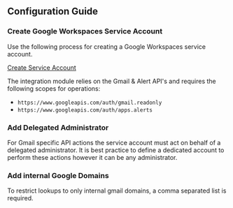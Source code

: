 

## Configuration Guide 

### Create Google Workspaces Service Account

Use the following process for creating a Google Workspaces service account. 

[Create Service Account](https://support.google.com/a/answer/7378726?hl=en)

The integration module relies on the Gmail & Alert API's and requires the following scopes for operations:

* `https://www.googleapis.com/auth/gmail.readonly`
* `https://www.googleapis.com/auth/apps.alerts`

### Add Delegated Administrator

For Gmail specific API actions the service account must act on behalf of a delegated administrator. It is best practice
to define a dedicated account to perform these actions however it can be any administrator.

### Add internal Google Domains

To restrict lookups to only internal gmail domains, a comma separated list is required.

